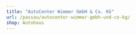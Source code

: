 ```yaml
---
title: "AutoCenter Wimmer GmbH & Co. KG"
url: /passau/autocenter-wimmer-gmbh-und-co-kg/
shop: Autohaus
---
```

